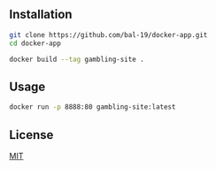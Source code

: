 ## Installation

```bash
git clone https://github.com/bal-19/docker-app.git
cd docker-app
```

```bash
docker build --tag gambling-site .
```

## Usage

```bash
docker run -p 8888:80 gambling-site:latest
```

## License

[MIT](LICENSE)
